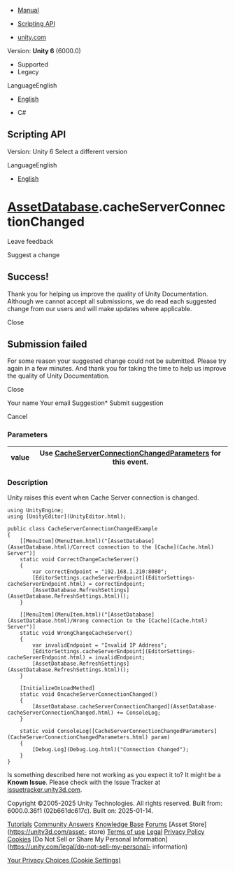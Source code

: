 [ ]()

  * [Manual](../Manual/index.html)
  * [Scripting API](../ScriptReference/index.html)

  * [unity.com](https://unity.com/)

Version: **Unity 6** (6000.0)

  * Supported
  * Legacy

LanguageEnglish

  * [English]()

  * C#

[ ](https://docs.unity3d.com)

## Scripting API

Version: Unity 6 Select a different version

LanguageEnglish

  * [English]()

#  [AssetDatabase](AssetDatabase.html).cacheServerConnectionChanged

Leave feedback

Suggest a change

## Success!

Thank you for helping us improve the quality of Unity Documentation. Although
we cannot accept all submissions, we do read each suggested change from our
users and will make updates where applicable.

Close

## Submission failed

For some reason your suggested change could not be submitted. Please <a>try
again</a> in a few minutes. And thank you for taking the time to help us
improve the quality of Unity Documentation.

Close

Your name Your email Suggestion* Submit suggestion

Cancel

[ ]()

### Parameters

value | Use [CacheServerConnectionChangedParameters](CacheServerConnectionChangedParameters.html) for this event.  
---|---  
  
### Description

Unity raises this event when Cache Server connection is changed.

    
    
    using UnityEngine;
    using [UnityEditor](UnityEditor.html);  
      
    public class CacheServerConnectionChangedExample
    {
        [[MenuItem](MenuItem.html)("[AssetDatabase](AssetDatabase.html)/Correct connection to the [Cache](Cache.html) Server")]
        static void CorrectChangeCacheServer()
        {
            var correctEndpoint = "192.168.1.210:8080";
            [EditorSettings.cacheServerEndpoint](EditorSettings-cacheServerEndpoint.html) = correctEndpoint;
            [AssetDatabase.RefreshSettings](AssetDatabase.RefreshSettings.html)();
        }  
      
        [[MenuItem](MenuItem.html)("[AssetDatabase](AssetDatabase.html)/Wrong connection to the [Cache](Cache.html) Server")]
        static void WrongChangeCacheServer()
        {
            var invalidEndpoint = "Invalid IP Address";
            [EditorSettings.cacheServerEndpoint](EditorSettings-cacheServerEndpoint.html) = invalidEndpoint;
            [AssetDatabase.RefreshSettings](AssetDatabase.RefreshSettings.html)();
        }  
      
        [InitializeOnLoadMethod]
        static void OncacheServerConnectionChanged()
        {
            [AssetDatabase.cacheServerConnectionChanged](AssetDatabase-cacheServerConnectionChanged.html) += ConsoleLog;
        }  
      
        static void ConsoleLog([CacheServerConnectionChangedParameters](CacheServerConnectionChangedParameters.html) param)
        {
            [Debug.Log](Debug.Log.html)("Connection Changed");
        }
    }

Is something described here not working as you expect it to? It might be a
**Known Issue**. Please check with the Issue Tracker at
[issuetracker.unity3d.com](https://issuetracker.unity3d.com).

Copyright ©2005-2025 Unity Technologies. All rights reserved. Built from:
6000.0.36f1 (02b661dc617c). Built on: 2025-01-14.

[Tutorials](https://unity3d.com/learn) [Community
Answers](https://answers.unity3d.com) [Knowledge
Base](https://support.unity3d.com/hc/en-us)
[Forums](https://forum.unity3d.com) [Asset Store](https://unity3d.com/asset-
store) [Terms of use](https://docs.unity3d.com/Manual/TermsOfUse.html)
[Legal](https://unity.com/legal) [Privacy
Policy](https://unity.com/legal/privacy-policy)
[Cookies](https://unity.com/legal/cookie-policy) [Do Not Sell or Share My
Personal Information](https://unity.com/legal/do-not-sell-my-personal-
information)

[Your Privacy Choices (Cookie Settings)](javascript:void\(0\);)

